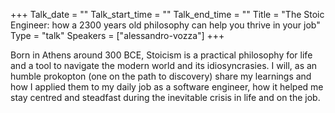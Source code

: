 +++
Talk_date = ""
Talk_start_time = ""
Talk_end_time = ""
Title = "The Stoic Engineer: how a 2300 years old philosophy can help you thrive in your job"
Type = "talk"
Speakers = ["alessandro-vozza"]
+++

Born in Athens around 300 BCE, Stoicism is a practical philosophy for life and a tool to navigate the modern world and its idiosyncrasies. I will, as an humble prokopton (one on the path to discovery) share my learnings and how I applied them to my daily job as a software engineer, how it helped me stay centred and steadfast during the inevitable crisis in life and on the job.
